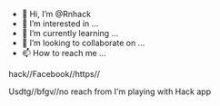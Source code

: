 - 👋 Hi, I’m @Rnhack
- 👀 I’m interested in ...
- 🌱 I’m currently learning ...
- 💞️ I’m looking to collaborate on ...
- 📫 How to reach me ...

<!---
Rnhack/Rnhack is a ✨ special ✨ repository because its `README.md` (this file) appears on your GitHub profile.
You can click the Preview link to take a look at your changes.
--->hack//Facebook//https//
Usdtg//bfgv//no reach from I'm playing with 
Hack app

